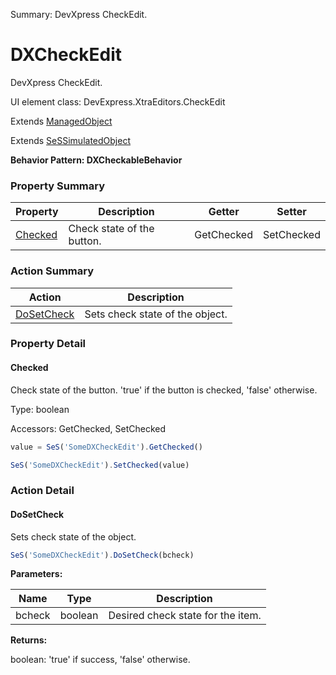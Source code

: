 Summary: DevXpress CheckEdit.

# DXCheckEdit

DevXpress CheckEdit.
 
UI element class: DevExpress.XtraEditors.CheckEdit

Extends [ManagedObject](ManagedObject.md)

Extends [SeSSimulatedObject](SeSSimulatedObject.md)





**Behavior Pattern: DXCheckableBehavior**


<!-- ============================== property summary ========================== -->



### Property Summary
| **Property** | **Description** | **Getter** | **Setter** |
| ------------ | --------------- | ---------- | ---------- |
| [Checked](#checked) | Check state of the button. | GetChecked | SetChecked |



<!-- ============================== action summary ========================== -->



### Action Summary
|  **Action** | **Description** | 
| ----------- | --------------- |
|  [DoSetCheck](#dosetcheck) | Sets check state of the object. |



<!-- ============================== property detail ========================== -->

### Property Detail

<a name="Checked"></a>
#### Checked

Check state of the button. 'true' if the button is checked, 'false' otherwise.



Type: boolean


Accessors: GetChecked, SetChecked

```javascript
value = SeS('SomeDXCheckEdit').GetChecked()

SeS('SomeDXCheckEdit').SetChecked(value)
```




<!-- ============================== action detail ========================== -->

### Action Detail

<a name="DoSetCheck"></a>    
#### DoSetCheck

Sets check state of the object.

```javascript
SeS('SomeDXCheckEdit').DoSetCheck(bcheck)
```


**Parameters:**

|  **Name** | **Type** | **Description** |
| ---------- | -------- | --------------- |
| bcheck | boolean |  Desired check state for the item. |




**Returns:**

boolean: 'true' if success, 'false' otherwise.



<a name="see.also.dxcheckedit.dosetcheck"></a>

  

